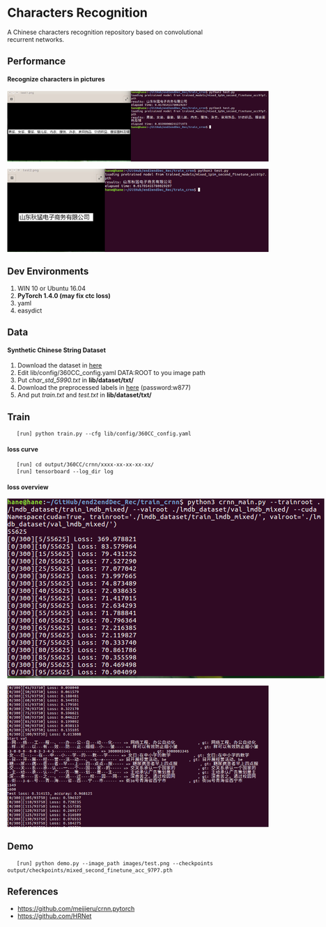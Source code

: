 # Characters Recognition

A Chinese characters recognition repository based on convolutional recurrent networks. 

## Performance

#### Recognize characters in pictures

<p align='center'>
<img src='images/demo.png' title='example' style='max-width:600px'></img>
</p>
<p align='center'>
<img src='images/demo_2.jpg' title='example2' style='max-width:600px'></img>
</p>

## Dev Environments
1. WIN 10 or Ubuntu 16.04
1. **PyTorch 1.4.0 (may fix ctc loss)**
2. yaml
3. easydict

## Data
#### Synthetic Chinese String Dataset
1. Download the dataset in [here](https://pan.baidu.com/s/1ufYbnZAZ1q0AlK7yZ08cvQ)
2. Edit lib/config/360CC_config.yaml DATA:ROOT to you image path
3. Put *char_std_5990.txt* in **lib/dataset/txt/**
4. Download the preprocessed labels in [here](https://pan.baidu.com/s/1rd4tm0sCq5fFgB2ziUxcrA) (password:w877)
5. And put *train.txt* and *test.txt* in **lib/dataset/txt/**

## Train
```angular2html
   [run] python train.py --cfg lib/config/360CC_config.yaml
```
#### loss curve

```angular2html
   [run] cd output/360CC/crnn/xxxx-xx-xx-xx-xx/
   [run] tensorboard --log_dir log
```

#### loss overview
<center/>
<img src='images/loss_1.png' title='loss1' style='max-width:800px'></img>
</center>
<p>
<img src='images/loss_2.png' title='loss1' style='max-width:600px'></img>
</p>

## Demo
```angular2html
   [run] python demo.py --image_path images/test.png --checkpoints output/checkpoints/mixed_second_finetune_acc_97P7.pth
```
## References
- https://github.com/meijieru/crnn.pytorch
- https://github.com/HRNet



